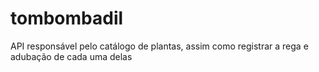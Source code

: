 # tombombadil
API responsável pelo catálogo de plantas, assim como registrar a rega e adubação de cada uma delas
